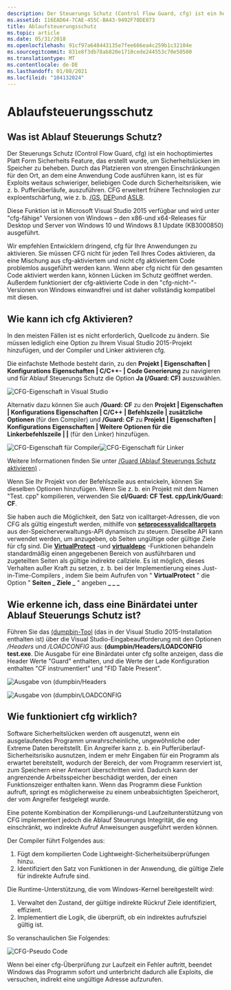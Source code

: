 ```yaml
---
description: Der Steuerungs Schutz (Control Flow Guard, cfg) ist ein hochoptimiertes Platt Form Sicherheits Feature, das erstellt wurde, um Sicherheitslücken im Speicher zu beheben.
ms.assetid: 116EAD64-7CAE-455C-BA43-9492F78DE873
title: Ablaufsteuerungsschutz
ms.topic: article
ms.date: 05/31/2018
ms.openlocfilehash: 91cf97a648443135e7fee666ea4c259b1c32104e
ms.sourcegitcommit: 831e8f3db78ab820e1710cede244553c70e50500
ms.translationtype: MT
ms.contentlocale: de-DE
ms.lasthandoff: 01/08/2021
ms.locfileid: "104132024"
---
```

# <a name="control-flow-guard"></a>Ablaufsteuerungsschutz

## <a name="what-is-control-flow-guard"></a>Was ist Ablauf Steuerungs Schutz?

Der Steuerungs Schutz (Control Flow Guard, cfg) ist ein hochoptimiertes Platt Form Sicherheits Feature, das erstellt wurde, um Sicherheitslücken im Speicher zu beheben. Durch das Platzieren von strengen Einschränkungen für den Ort, an dem eine Anwendung Code ausführen kann, ist es für Exploits weitaus schwieriger, beliebigen Code durch Sicherheitsrisiken, wie z. b. Pufferüberläufe, auszuführen. CFG erweitert frühere Technologien zur exploentschärfung, wie z. b. [/GS](/cpp/build/reference/gs-buffer-security-check?view=vs-2019), [DEP](../memory/data-execution-prevention.md)und [ASLR](/archive/blogs/michael_howard/address-space-layout-randomization-in-windows-vista).

Diese Funktion ist in Microsoft Visual Studio 2015 verfügbar und wird unter "cfg-fähige" Versionen von Windows – den x86-und x64-Releases für Desktop und Server von Windows 10 und Windows 8.1 Update (KB3000850) ausgeführt.

Wir empfehlen Entwicklern dringend, cfg für Ihre Anwendungen zu aktivieren. Sie müssen CFG nicht für jeden Teil Ihres Codes aktivieren, da eine Mischung aus cfg-aktiviertem und nicht cfg aktiviertem Code problemlos ausgeführt werden kann. Wenn aber cfg nicht für den gesamten Code aktiviert werden kann, können Lücken im Schutz geöffnet werden. Außerdem funktioniert der cfg-aktivierte Code in den "cfg-nicht-"-Versionen von Windows einwandfrei und ist daher vollständig kompatibel mit diesen.

## <a name="how-can-i-enable-cfg"></a>Wie kann ich cfg Aktivieren?

In den meisten Fällen ist es nicht erforderlich, Quellcode zu ändern. Sie müssen lediglich eine Option zu Ihrem Visual Studio 2015-Projekt hinzufügen, und der Compiler und Linker aktivieren cfg.

Die einfachste Methode besteht darin, zu den **Projekt \| Eigenschaften \| Konfigurations Eigenschaften \| C/C++- \| Code Generierung** zu navigieren und für Ablauf Steuerungs Schutz die Option **Ja (/Guard: CF)** auszuwählen.

![CFG-Eigenschaft in Visual Studio](images/cfg-vs.png)

Alternativ dazu können Sie auch **/Guard: CF** zu den **Projekt \| Eigenschaften \| Konfigurations Eigenschaften \| C/C++ \| Befehlszeile \| zusätzliche Optionen** (für den Compiler) und **/Guard: CF** zu **Projekt \| Eigenschaften \| Konfigurations Eigenschaften \| Weitere Optionen für die Linkerbefehlszeile \| \|** (für den Linker) hinzufügen.

![CFG-Eigenschaft für Compiler](images/cfg-compiler.png)![CFG-Eigenschaft für Linker](images/cfg-linker.png)

Weitere Informationen finden Sie unter [/Guard (Ablauf Steuerungs Schutz aktivieren)](/cpp/build/reference/guard-enable-control-flow-guard?view=vs-2019) .

Wenn Sie Ihr Projekt von der Befehlszeile aus entwickeln, können Sie dieselben Optionen hinzufügen. Wenn Sie z. b. ein Projekt mit dem Namen "Test. cpp" kompilieren, verwenden Sie **cl/Guard: CF Test. cpp/Link/Guard: CF**.

Sie haben auch die Möglichkeit, den Satz von icalltarget-Adressen, die von CFG als gültig eingestuft werden, mithilfe von [**setprocessvalidcalltargets**](/windows/desktop/api/memoryapi/nf-memoryapi-setprocessvalidcalltargets) aus der-Speicherverwaltungs-API dynamisch zu steuern. Dieselbe API kann verwendet werden, um anzugeben, ob Seiten ungültige oder gültige Ziele für cfg sind. Die [**VirtualProtect**](/windows/desktop/api/memoryapi/nf-memoryapi-virtualprotect) -und [**virtualdepc**](/windows/desktop/api/memoryapi/nf-memoryapi-virtualalloc) -Funktionen behandeln standardmäßig einen angegebenen Bereich von ausführbaren und zugeteilten Seiten als gültige indirekte callziele. Es ist möglich, dieses Verhalten außer Kraft zu setzen, z. b. bei der Implementierung eines Just-in-Time-Compilers  , indem Sie beim Aufrufen von " **VirtualProtect** " die Option " [](/windows/desktop/Memory/memory-protection-constants) **Seiten \_ Ziele \_** " angeben **\_ \_ \_**

## <a name="how-do-i-tell-that-a-binary-is-under-control-flow-guard"></a>Wie erkenne ich, dass eine Binärdatei unter Ablauf Steuerungs Schutz ist?

Führen Sie das [(dumpbin-Tool](/cpp/build/reference/dumpbin-reference) (das in der Visual Studio 2015-Installation enthalten ist) über die Visual Studio-Eingabeaufforderung mit den Optionen */Headers* und */LOADCONFIG* aus: **(dumpbin/Headers/LOADCONFIG test.exe**. Die Ausgabe für eine Binärdatei unter cfg sollte anzeigen, dass die Header Werte "Guard" enthalten, und die Werte der Lade Konfiguration enthalten "CF instrumentiert" und "FID Table Present".

![Ausgabe von (dumpbin/Headers](images/cfg-dumpbin-headers.png)

![Ausgabe von (dumpbin/LOADCONFIG](images/cfg-dumpbin-loadconfig.png)

## <a name="how-does-cfg-really-work"></a>Wie funktioniert cfg wirklich?

Software Sicherheitslücken werden oft ausgenutzt, wenn ein ausgelaufendes Programm unwahrscheinliche, ungewöhnliche oder Extreme Daten bereitstellt. Ein Angreifer kann z. b. ein Pufferüberlauf-Sicherheitsrisiko ausnutzen, indem er mehr Eingaben für ein Programm als erwartet bereitstellt, wodurch der Bereich, der vom Programm reserviert ist, zum Speichern einer Antwort überschritten wird. Dadurch kann der angrenzende Arbeitsspeicher beschädigt werden, der einen Funktionszeiger enthalten kann. Wenn das Programm diese Funktion aufruft, springt es möglicherweise zu einem unbeabsichtigten Speicherort, der vom Angreifer festgelegt wurde.

Eine potente Kombination der Kompilierungs-und Laufzeitunterstützung von CFG implementiert jedoch die Ablauf Steuerungs Integrität, die eng einschränkt, wo indirekte Aufruf Anweisungen ausgeführt werden können.

Der Compiler führt Folgendes aus:

1.  Fügt dem kompilierten Code Lightweight-Sicherheitsüberprüfungen hinzu.
2.  Identifiziert den Satz von Funktionen in der Anwendung, die gültige Ziele für indirekte Aufrufe sind.

Die Runtime-Unterstützung, die vom Windows-Kernel bereitgestellt wird:

1.  Verwaltet den Zustand, der gültige indirekte Rückruf Ziele identifiziert, effizient.
2.  Implementiert die Logik, die überprüft, ob ein indirektes aufrufsziel gültig ist.

So veranschaulichen Sie Folgendes:

![CFG-Pseudo Code](images/cfg-pseudocode.jpg)

Wenn bei einer cfg-Überprüfung zur Laufzeit ein Fehler auftritt, beendet Windows das Programm sofort und unterbricht dadurch alle Exploits, die versuchen, indirekt eine ungültige Adresse aufzurufen.

 

 
